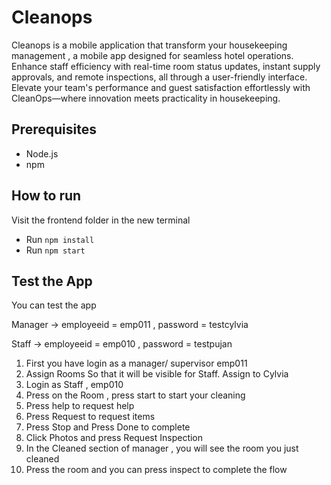 # Cleanops

Cleanops is a mobile application that transform your housekeeping management , a mobile app designed for seamless hotel operations. Enhance staff efficiency with real-time room status updates, instant supply approvals, and remote inspections, all through a user-friendly interface. Elevate your team's performance and guest satisfaction effortlessly with CleanOps—where innovation meets practicality in housekeeping.

## Prerequisites

- Node.js
- npm

## How to run

Visit the frontend folder in the new terminal

- Run `npm install`
- Run `npm start`

## Test the App

You can test the app

Manager -> employeeid = emp011 , password = testcylvia

Staff -> employeeid = emp010 , password = testpujan

1. First you have login as a manager/ supervisor emp011
2. Assign Rooms So that it will be visible for Staff. Assign to Cylvia
3. Login as Staff , emp010
4. Press on the Room , press start to start your cleaning
5. Press help to request help
6. Press Request to request items
7. Press Stop and Press Done to complete
8. Click Photos and press Request Inspection
9. In the Cleaned section of manager , you will see the room you just cleaned
10. Press the room and you can press inspect to complete the flow
